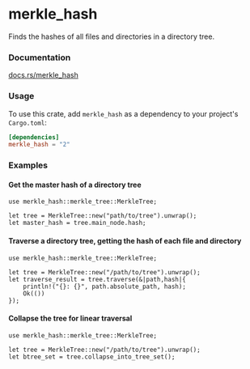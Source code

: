# merkle_hash
Finds the hashes of all files and directories in a directory tree.

### Documentation

[docs.rs/merkle_hash](https://docs.rs/merkle_hash/)

### Usage

To use this crate, add `merkle_hash` as a dependency to your project's `Cargo.toml`:

```toml
[dependencies]
merkle_hash = "2"
```

### Examples

#### Get the master hash of a directory tree

```rust,no_run
use merkle_hash::merkle_tree::MerkleTree;

let tree = MerkleTree::new("path/to/tree").unwrap();
let master_hash = tree.main_node.hash;
```

#### Traverse a directory tree, getting the hash of each file and directory

```rust,no_run
use merkle_hash::merkle_tree::MerkleTree;

let tree = MerkleTree::new("/path/to/tree").unwrap();
let traverse_result = tree.traverse(&|path,hash|{
    println!("{}: {}", path.absolute_path, hash);
    Ok(())
});
```

#### Collapse the tree for linear traversal

```rust,no_run
use merkle_hash::merkle_tree::MerkleTree;

let tree = MerkleTree::new("/path/to/tree").unwrap();
let btree_set = tree.collapse_into_tree_set();
```